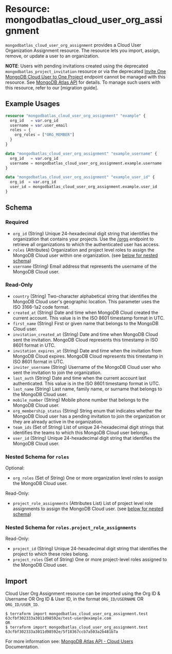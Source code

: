 # Resource: mongodbatlas_cloud_user_org_assignment

`mongodbatlas_cloud_user_org_assignment` provides a Cloud User Organization Assignment resource. The resource lets you import, assign, remove, or update a user to an organization.

**NOTE**: Users with pending invitations created using the deprecated `mongodbatlas_project_invitation` resource or via the deprecated [Invite One MongoDB Cloud User to One Project](https://www.mongodb.com/docs/api/doc/atlas-admin-api-v2/operation/operation-getorganizationuser#tag/Projects/operation/createProjectInvitation)
endpoint cannot be managed with this resource. See [MongoDB Atlas API](https://www.mongodb.com/docs/api/doc/atlas-admin-api-v2/operation/operation-getorganizationuser) for details.
To manage such users with this resource, refer to our [migration guide]<link-to-migration-guide>.

## Example Usages

```terraform
resource "mongodbatlas_cloud_user_org_assignment" "example" {
  org_id   = var.org_id
  username = var.user_email
  roles = {
    org_roles = ["ORG_MEMBER"]
  }
}

data "mongodbatlas_cloud_user_org_assignment" "example_username" {
  org_id   = var.org_id
  username = mongodbatlas_cloud_user_org_assignment.example.username
}

data "mongodbatlas_cloud_user_org_assignment" "example_user_id" {
  org_id  = var.org_id
  user_id = mongodbatlas_cloud_user_org_assignment.example.user_id
}
```

<!-- schema generated by tfplugindocs -->
## Schema

### Required

- `org_id` (String) Unique 24-hexadecimal digit string that identifies the organization that contains your projects. Use the [/orgs](https://www.mongodb.com/docs/api/doc/atlas-admin-api-v2/group/endpoint-organizations) endpoint to retrieve all organizations to which the authenticated user has access.
- `roles` (Attributes) Organization and project level roles to assign the MongoDB Cloud user within one organization. (see [below for nested schema](#nestedatt--roles))
- `username` (String) Email address that represents the username of the MongoDB Cloud user.

### Read-Only

- `country` (String) Two-character alphabetical string that identifies the MongoDB Cloud user's geographic location. This parameter uses the ISO 3166-1a2 code format.
- `created_at` (String) Date and time when MongoDB Cloud created the current account. This value is in the ISO 8601 timestamp format in UTC.
- `first_name` (String) First or given name that belongs to the MongoDB Cloud user.
- `invitation_created_at` (String) Date and time when MongoDB Cloud sent the invitation. MongoDB Cloud represents this timestamp in ISO 8601 format in UTC.
- `invitation_expires_at` (String) Date and time when the invitation from MongoDB Cloud expires. MongoDB Cloud represents this timestamp in ISO 8601 format in UTC.
- `inviter_username` (String) Username of the MongoDB Cloud user who sent the invitation to join the organization.
- `last_auth` (String) Date and time when the current account last authenticated. This value is in the ISO 8601 timestamp format in UTC.
- `last_name` (String) Last name, family name, or surname that belongs to the MongoDB Cloud user.
- `mobile_number` (String) Mobile phone number that belongs to the MongoDB Cloud user.
- `org_membership_status` (String) String enum that indicates whether the MongoDB Cloud user has a pending invitation to join the organization or they are already active in the organization.
- `team_ids` (Set of String) List of unique 24-hexadecimal digit strings that identifies the teams to which this MongoDB Cloud user belongs.
- `user_id` (String) Unique 24-hexadecimal digit string that identifies the MongoDB Cloud user.

<a id="nestedatt--roles"></a>
### Nested Schema for `roles`

Optional:

- `org_roles` (Set of String) One or more organization level roles to assign the MongoDB Cloud user.

Read-Only:

- `project_role_assignments` (Attributes List) List of project level role assignments to assign the MongoDB Cloud user. (see [below for nested schema](#nestedatt--roles--project_role_assignments))

<a id="nestedatt--roles--project_role_assignments"></a>
### Nested Schema for `roles.project_role_assignments`

Read-Only:

- `project_id` (String) Unique 24-hexadecimal digit string that identifies the project to which these roles belong.
- `project_roles` (Set of String) One or more project-level roles assigned to the MongoDB Cloud user.

## Import

Cloud User Org Assignment resource can be imported using the Org ID & Username OR Org ID & User ID, in the format `ORG_ID/USERNAME` OR `ORG_ID/USER_ID`.

```
$ terraform import mongodbatlas_cloud_user_org_assignment.test 63cfbf302333a3011d98592e/test-user@example.com
OR
$ terraform import mongodbatlas_cloud_user_org_assignment.test 63cfbf302333a3011d98592e/5f18367ccb7a503a2b481b7a
```

For more information see: [MongoDB Atlas API - Cloud Users](https://www.mongodb.com/docs/api/doc/atlas-admin-api-v2/operation/operation-createorganizationuser) Documentation.
